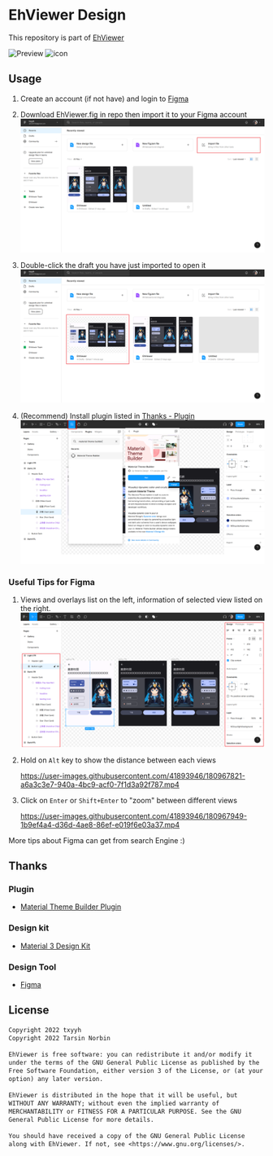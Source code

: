 # EhViewer Design

This repository is part of [EhViewer](https://github.com/asuka-mio/Ehviewer)

![Preview](https://user-images.githubusercontent.com/41893946/173224178-59f4c767-a128-4ddf-bbf5-d676b1c83298.png)
![icon](https://user-images.githubusercontent.com/41893946/186848101-b48a9888-8038-477f-ab0c-ebff751478d3.png)

## Usage

1. Create an account (if not have) and login to [Figma](https://www.figma.com)

2. Download EhViewer.fig in repo then import it to your Figma account
   ![import](screenshots/import.png)

3. Double-click the draft you have just imported to open it
   ![click-into](screenshots/click-into.png)

4. (Recommend) Install plugin listed in [Thanks - Plugin](#plugin)
   ![plugin](screenshots/plugin.png)

### Useful Tips for Figma

1. Views and overlays list on the left, information of selected view listed on the right.
   ![info](screenshots/info.png)

2. Hold on `Alt` key to show the distance between each views

   https://user-images.githubusercontent.com/41893946/180967821-a6a3c3e7-940a-4bc9-acf0-7f1d3a92f787.mp4

3. Click on `Enter` or `Shift+Enter` to "zoom" between different views

   https://user-images.githubusercontent.com/41893946/180967949-1b9ef4a4-d36d-4ae8-86ef-e019f6e03a37.mp4

More tips about Figma can get from search Engine :)

## Thanks

### Plugin
  + [Material Theme Builder Plugin](https://www.figma.com/community/plugin/1034969338659738588/Material-Theme-Builder)
### Design kit
  + [Material 3 Design Kit](https://www.figma.com/community/file/1035203688168086460)
### Design Tool
  + [Figma](https://www.figma.com)

## License
    Copyright 2022 txyyh
    Copyright 2022 Tarsin Norbin

    EhViewer is free software: you can redistribute it and/or modify it under the terms of the GNU General Public License as published by the Free Software Foundation, either version 3 of the License, or (at your option) any later version.

    EhViewer is distributed in the hope that it will be useful, but WITHOUT ANY WARRANTY; without even the implied warranty of MERCHANTABILITY or FITNESS FOR A PARTICULAR PURPOSE. See the GNU General Public License for more details.

    You should have received a copy of the GNU General Public License along with EhViewer. If not, see <https://www.gnu.org/licenses/>.
